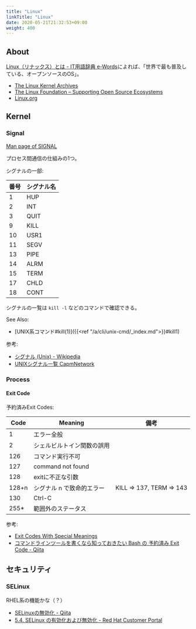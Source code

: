 ```yaml
---
title: "Linux"
linkTitle: "Linux"
date: 2020-05-21T21:32:53+09:00
weight: 400
---
```


## About

[Linux（リナックス）とは - IT用語辞典 e-Words](http://e-words.jp/w/Linux.html)によれば、「世界で最も普及している、オープンソースのOS」。

- [The Linux Kernel Archives](https://www.kernel.org/)
- [The Linux Foundation – Supporting Open Source Ecosystems](https://www.linuxfoundation.org/)
- [Linux.org](https://www.linux.org/)

## Kernel
### Signal

[Man page of SIGNAL](http://linuxjm.osdn.jp/html/LDP_man-pages/man7/signal.7.html)

プロセス間通信の仕組みの1つ。

シグナルの一部:

 番号 | シグナル名
------|------------
 1 | HUP
 2 | INT
 3 | QUIT
 9 | KILL
 10 | USR1
 11 | SEGV
 13 | PIPE
 14 | ALRM
 15 | TERM
 17 | CHLD
 18 | CONT

シグナルの一覧は `kill -l` などのコマンドで確認できる。

See Also:

- [UNIX系コマンド#kill(1)]({{<ref "/a/cli/unix-cmd/_index.md">}}#kill1)

参考:

- [シグナル (Unix) - Wikipedia](https://ja.wikipedia.org/wiki/%E3%82%B7%E3%82%B0%E3%83%8A%E3%83%AB_(Unix))
- [UNIXシグナル一覧 CapmNetwork](http://capm-network.com/?tag=UNIX%E3%82%B7%E3%82%B0%E3%83%8A%E3%83%AB%E4%B8%80%E8%A6%A7)

### Process
#### Exit Code

予約済みExit Codes:

| Code | Meaning | 備考 |
|---------|-------------|--------|
| 1 | エラー全般 | |
| 2 | シェルビルトイン関数の誤用 | |
| 126 | コマンド実行不可 | |
| 127 | command not found | |
| 128 | exitに不正な引数 | |
| 128+n | シグナル n で致命的エラー | KILL => 137, TERM => 143 |
| 130 | Ctrl-C | |
| 255* | 範囲外のステータス | |

参考:

- [Exit Codes With Special Meanings](http://tldp.org/LDP/abs/html/exitcodes.html "Exit Codes With Special Meanings")
- [コマンドラインツールを書くなら知っておきたい Bash の 予約済み Exit Code - Qiita](https://qiita.com/Linda_pp/items/1104d2d9a263b60e104b "コマンドラインツールを書くなら知っておきたい Bash の 予約済み Exit Code - Qiita")

## セキュリティ
### SELinux

RHEL系の機能かな（？）

- [SELinuxの無効化 - Qiita](https://qiita.com/hanaita0102/items/5d3675e4dc1530b255ba "SELinuxの無効化 - Qiita")
- [5.4. SELinux の有効化および無効化 - Red Hat Customer Portal](https://access.redhat.com/documentation/ja-jp/red_hat_enterprise_linux/6/html/security-enhanced_linux/sect-security-enhanced_linux-working_with_selinux-enabling_and_disabling_selinux "5.4. SELinux の有効化および無効化 - Red Hat Customer Portal")
